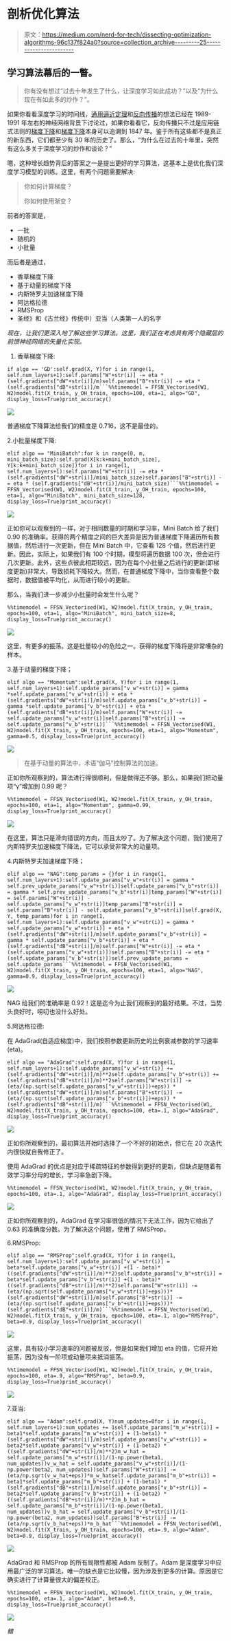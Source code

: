 # 剖析优化算法

> 原文：<https://medium.com/nerd-for-tech/dissecting-optimization-algorithms-96c137f824a0?source=collection_archive---------25----------------------->

## 学习算法幕后的一瞥。

> 你有没有想过“过去十年发生了什么，让深度学习如此成功？”以及“为什么现在有如此多的炒作？”。

如果你看看深度学习的时间线，[通用逼近定理](https://en.wikipedia.org/wiki/Universal_approximation_theorem)和[反向传播](https://en.wikipedia.org/wiki/Backpropagation)的想法已经在 1989-1991 年左右的神经网络背景下讨论过，如果你看看它，反向传播只不过是应用链式法则的[梯度下降](https://en.wikipedia.org/wiki/Gradient_descent)和[梯度下降](https://en.wikipedia.org/wiki/Gradient_descent)本身可以追溯到 1847 年。鉴于所有这些都不是真正的新东西，它们都至少有 30 年的历史了。那么，“为什么在过去的十年里，突然有这么多关于深度学习的炒作和谈论？”

嗯，这种增长趋势背后的答案之一是提出更好的学习算法，这基本上是优化我们深度学习模型的训练。这里，有两个问题需要解决:

> 你如何计算梯度？
> 
> 你如何使用渐变？

前者的答案是，

*   一批
*   随机的
*   小批量

而后者是通过，

*   香草梯度下降
*   基于动量的梯度下降
*   内斯特罗夫加速梯度下降
*   阿达格拉德
*   RMSProp
*   圣经》和《古兰经》传统中）亚当（人类第一人的名字

*现在，让我们更深入地了解这些学习算法。这里，我们正在考虑具有两个隐藏层的前馈神经网络的矢量化实现。*

1.  香草梯度下降:

```
if algo == 'GD':self.grad(X, Y)for i in range(1, self.num_layers+1):self.params["W"+str(i)] -= eta * (self.gradients["dW"+str(i)]/m)self.params["B"+str(i)] -= eta * (self.gradients["dB"+str(i)]/m```%%timemodel = FFSN_Vectorised(W1, W2)model.fit(X_train, y_OH_train, epochs=100, eta=1, algo="GD", display_loss=True)print_accuracy()
```

![](img/fc6b869404e57651c37f34e1379606c2.png)

普通梯度下降算法给我们的精度是 0.716，这不是最佳的。

2.小批量梯度下降:

```
elif algo == "MiniBatch":for k in range(0, m, mini_batch_size):self.grad(X[k:k+mini_batch_size], Y[k:k+mini_batch_size])for i in range(1, self.num_layers+1):self.params["W"+str(i)] -= eta * (self.gradients["dW"+str(i)]/mini_batch_size)self.params["B"+str(i)] -= eta * (self.gradients["dB"+str(i)]/mini_batch_size)```%%timemodel = FFSN_Vectorised(W1, W2)model.fit(X_train, y_OH_train, epochs=100, eta=1, algo="MiniBatch", mini_batch_size=128, display_loss=True)print_accuracy()
```

![](img/3f78158bb97d6d8ea893e97c92731057.png)

正如你可以观察到的一样，对于相同数量的时期和学习率，Mini Batch 给了我们 0.90 的准确率。获得的两个精度之间的巨大差异是因为普通梯度下降遍历所有数据值，然后进行一次更新，但在 Mini Batch 中，它查看 128 个值，然后进行更新。因此，实际上，如果我们有 100 个时期，模型将遍历数据 100 次，但会进行几次更新。此外，这些点彼此相距较远，因为在每个小批量之后进行的更新(即梯度更新)非常大，导致损耗下降较大。然而，在普通梯度下降中，当你查看整个数据时，数据值被平均化，从而进行较小的更新。

那么，当我们进一步减少小批量时会发生什么呢？

```
%%timemodel = FFSN_Vectorised(W1, W2)model.fit(X_train, y_OH_train, epochs=100, eta=1, algo="MiniBatch", mini_batch_size=8, display_loss=True)print_accuracy()
```

![](img/4d1fd70bf585f0d233705c1a1fc0d5d1.png)

这里，有更多的振荡。这是批量较小的危险之一。获得的梯度下降将是非常嘈杂的样本。

3.基于动量的梯度下降；

```
elif algo == "Momentum":self.grad(X, Y)for i in range(1, self.num_layers+1):self.update_params["v_w"+str(i)] = gamma *self.update_params["v_w"+str(i)] + eta * (self.gradients["dW"+str(i)]/m)self.update_params["v_b"+str(i)] = gamma *self.update_params["v_b"+str(i)] + eta * (self.gradients["dB"+str(i)]/m)self.params["W"+str(i)] -= self.update_params["v_w"+str(i)]self.params["B"+str(i)] -= self.update_params["v_b"+str(i)]```%%timemodel = FFSN_Vectorised(W1, W2)model.fit(X_train, y_OH_train, epochs=100, eta=1, algo="Momentum", gamma=0.5, display_loss=True)print_accuracy()
```

![](img/3e6bbc2ad29a5fbd3e73936bf005973e.png)

> 在基于动量的算法中，术语“伽马”控制算法的加速。

正如你所观察到的，算法进行得很顺利，但是做得还不够。那么，如果我们把动量项“γ”增加到 0.99 呢？

```
%%timemodel = FFSN_Vectorised(W1, W2)model.fit(X_train, y_OH_train, epochs=100, eta=1, algo="Momentum", gamma=0.99, display_loss=True)print_accuracy()
```

![](img/c16587c4acff2575885c264f77573008.png)

在这里，算法只是滑向错误的方向，而且太吵了。为了解决这个问题，我们使用了内斯特罗夫加速梯度下降法，它可以承受非常大的动量项。

4.内斯特罗夫加速梯度下降；

```
elif algo == "NAG":temp_params = {}for i in range(1, self.num_layers+1):self.update_params["v_w"+str(i)] = gamma * self.prev_update_params["v_w"+str(i)]self.update_params["v_b"+str(i)] = gamma * self.prev_update_params["v_b"+str(i)]temp_params["W"+str(i)] = self.params["W"+str(i)] - self.update_params["v_w"+str(i)]temp_params["B"+str(i)] = self.params["B"+str(i)] - self.update_params["v_b"+str(i)]self.grad(X, Y, temp_params)for i in range(1, self.num_layers+1):self.update_params["v_w"+str(i)] = gamma * self.update_params["v_w"+str(i)] + eta * (self.gradients["dW"+str(i)]/m)self.update_params["v_b"+str(i)] = gamma * self.update_params["v_b"+str(i)] + eta * (self.gradients["dB"+str(i)]/m)self.params["W"+str(i)] -= eta * (self.update_params["v_w"+str(i)])self.params["B"+str(i)] -= eta * (self.update_params["v_b"+str(i)])self.prev_update_params = self.update_params```%%timemodel = FFSN_Vectorised(W1, W2)model.fit(X_train, y_OH_train, epochs=100, eta=1, algo="NAG", gamma=0.9, display_loss=True)print_accuracy()
```

![](img/b4df5085fc51ff24b42b1fbc225134b7.png)

NAG 给我们的准确率是 0.92！这是迄今为止我们观察到的最好结果。不过，当势头良好时，唠叨也没什么好处。

5.阿达格拉德:

在 AdaGrad(自适应梯度)中，我们按照参数更新历史的比例衰减参数的学习速率(eta)。

```
elif algo == "AdaGrad":self.grad(X, Y)for i in range(1, self.num_layers+1):self.update_params["v_w"+str(i)] += (self.gradients["dW"+str(i)]/m)**2self.update_params["v_b"+str(i)] += (self.gradients["dB"+str(i)]/m)**2self.params["W"+str(i)] -= (eta/(np.sqrt(self.update_params["v_w"+str(i)])+eps)) * (self.gradients["dW"+str(i)]/m)self.params["B"+str(i)] -= (eta/(np.sqrt(self.update_params["v_b"+str(i)])+eps)) * (self.gradients["dB"+str(i)]/m)```%%timemodel = FFSN_Vectorised(W1, W2)model.fit(X_train, y_OH_train, epochs=100, eta=.1, algo="AdaGrad", display_loss=True)print_accuracy()
```

![](img/468a26034d0f42f7879479613020bb8f.png)

正如你所观察到的，最初算法开始时选择了一个不好的初始点，但它在 20 次迭代内很快就自我修正了。

使用 AdaGrad 的优点是对应于稀疏特征的参数得到更好的更新，但缺点是随着有效学习率分母的增长，学习率急剧下降。

```
%%timemodel = FFSN_Vectorised(W1, W2)model.fit(X_train, y_OH_train, epochs=100, eta=.1, algo="AdaGrad", display_loss=True)print_accuracy()
```

![](img/e64aa71203272fbb3f558578ab3d1899.png)

正如你所观察到的，AdaGrad 在学习率很低的情况下无法工作，因为它给出了 0.63 的准确度分数。为了解决这个问题，使用了 RMSProp。

6.RMSProp:

```
elif algo == "RMSProp":self.grad(X, Y)for i in range(1, self.num_layers+1):self.update_params["v_w"+str(i)] = beta*self.update_params["v_w"+str(i)] +(1 - beta)*((self.gradients["dW"+str(i)]/m)**2)self.update_params["v_b"+str(i)] = beta*self.update_params["v_b"+str(i)] +(1 - beta)*((self.gradients["dB"+str(i)]/m)**2)self.params["W"+str(i)] -= (eta/(np.sqrt(self.update_params["v_w"+str(i)]+eps)))*(self.gradients["dW"+str(i)]/m)self.params["B"+str(i)] -= (eta/(np.sqrt(self.update_params["v_b"+str(i)]+eps)))*(self.gradients["dB"+str(i)]/m)```%%timemodel = FFSN_Vectorised(W1, W2)model.fit(X_train, y_OH_train, epochs=100, eta=.1, algo="RMSProp", beta=0.9, display_loss=True)print_accuracy()
```

![](img/a5ad8af96f6a5f9d59dc28e292d85987.png)

这里，具有较小学习速率的问题被反驳，但是如果我们增加 eta 的值，它将开始振荡，因为没有一阶项或动量项来抵消振荡。

```
%%timemodel = FFSN_Vectorised(W1, W2)model.fit(X_train, y_OH_train, epochs=100, eta=.9, algo="RMSProp", beta=0.9, display_loss=True)print_accuracy()
```

![](img/040af8107f9878f196730033de339937.png)

7.亚当:

```
elif algo == "Adam":self.grad(X, Y)num_updates=0for i in range(1, self.num_layers+1):num_updates += 1self.update_params["m_w"+str(i)] = beta1*self.update_params["m_w"+str(i)] + (1-beta1) * (self.gradients["dW"+str(i)]/m)self.update_params["v_w"+str(i)] = beta2*self.update_params["v_w"+str(i)] + (1-beta2) * ((self.gradients["dW"+str(i)]/m)**2)m_w_hat = self.update_params["m_w"+str(i)]/(1-np.power(beta1, num_updates))v_w_hat = self.update_params["v_w"+str(i)]/(1-np.power(beta2, num_updates))self.params["W"+str(i)] -= (eta/np.sqrt(v_w_hat+eps))*m_w_hatself.update_params["m_b"+str(i)] = beta1*self.update_params["m_b"+str(i)] + (1-beta1) * (self.gradients["dB"+str(i)]/m)self.update_params["v_b"+str(i)] = beta2*self.update_params["v_b"+str(i)] + (1-beta2) * ((self.gradients["dB"+str(i)]/m)**2)m_b_hat = self.update_params["m_b"+str(i)]/(1-np.power(beta1, num_updates))v_b_hat = self.update_params["v_b"+str(i)]/(1-np.power(beta2, num_updates))self.params["B"+str(i)] -= (eta/np.sqrt(v_b_hat+eps))*m_b_hat```%%timemodel = FFSN_Vectorised(W1, W2)model.fit(X_train, y_OH_train, epochs=100, eta=.9, algo="Adam", beta=0.9, display_loss=True)print_accuracy()
```

![](img/5f161c17375e5ca4411a9c48a15bd6e0.png)

AdaGrad 和 RMSProp 的所有局限性都被 Adam 反制了。Adam 是深度学习中应用最广泛的学习算法。唯一的缺点是它比较慢，因为涉及到更多的计算。原因是它确实进行了计算量很大的偏差校正。

```
%%timemodel = FFSN_Vectorised(W1, W2)model.fit(X_train, y_OH_train, epochs=100, eta=.1, algo="Adam", beta=0.9, display_loss=True)print_accuracy()
```

![](img/8769a059e44bfef90f8e71e02b9ba036.png)

*鳍*